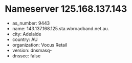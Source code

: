 # Nameserver 125.168.137.143

* as_number: 9443
* name: 143.137.168.125.sta.wbroadband.net.au.
* city: Adelaide
* country: AU
* organization: Vocus Retail
* version: dnsmasq-
* dnssec: false
